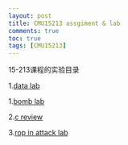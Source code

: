 ```yaml
---
layout: post
title: CMU15213 assgiment & lab 
comments: true
toc: true
tags: [CMU15213]
---
```


15-213课程的实验目录

1.[data lab]()

1.[bomb lab](https://ijpq.github.io/2020/12/14/ICS_bomb.md)

2.[c review](https://ijpq.github.io/2020/12/18/creview_handout.md)

3.[rop in attack lab](./2020-12-18-ROP(return%20oriented%20programming).md)

